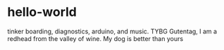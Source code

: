 # hello-world
tinker boarding, diagnostics, arduino, and music. TYBG
Gutentag,
I am a redhead from the valley of wine.
My dog is better than yours
